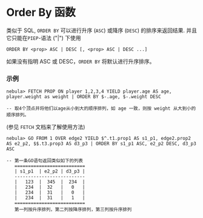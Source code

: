 # Order By 函数

类似于 SQL, `ORDER BY` 可以进行升序 (`ASC`) 或降序 (`DESC`) 的排序来返回结果.
并且它只能在`PIEP`-语法 ("|") 下使用

```
ORDER BY <prop> ASC | DESC [, <prop> ASC | DESC ...] 
```
如果没有指明 ASC 或 DESC，`ORDER BY` 将默认进行升序排序。 

### 示例

```
nebula> FETCH PROP ON player 1,2,3,4 YIELD player.age AS age, player.weight as weight | ORDER BY $-.age, $-.weight DESC  

-- 取4个顶点并将他们以age从小到大的顺序排列，如 age 一致，则按 weight 从大到小的顺序排列。
```
(参见 `FETCH` 文档来了解使用方法)

```
nebula> GO FROM 1 OVER edge2 YIELD $^.t1.prop1 AS s1_p1, edge2.prop2 AS e2_p2, $$.t3.prop3 AS d3_p3 | ORDER BY s1_p1 ASC, e2_p2 DESC, d3_p3 ASC

-- 第一条GO语句返回类似如下的列表
   ==========================
   | s1_p1  | e2_p2 | d3_p3 |
   --------------------------
   |   123  |  345  |  234  |
   |   234  |  32   |   0   |
   |   234  |  31   |   0   |
   |   234  |  31   |   1   |
   ==========================
   第一列按升序排列，第二列按降序排列，第三列按升序排列
```
